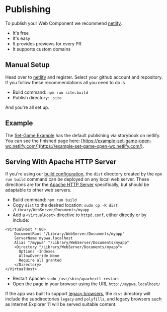 # Publishing

To publish your Web Component we recommend [netlify](https://www.netlify.com/).

- It's free
- It's easy
- It provides previews for every PR
- It supports custom domains

## Manual Setup

Head over to [netlify](https://www.netlify.com/) and register.
Select your github account and repository.
If you follow these recommendations all you need to do is
- Build command: `npm run site:build`
- Publish directory: `_site`

And you're all set up.

## Example
The [Set-Game Example](https://github.com/open-wc/example-vanilla-set-game/) has the default publishing via storybook on netlify.
You can see the finished page here: [https://example-set-game-open-wc.netlify.com/](https://example-set-game-open-wc.netlify.com/).

## Serving With Apache HTTP Server

If you're using our [build configuration](http://open-wc.org/building), the `dist` directory created by the `npm run build` command can be deployed on any local web server. These directions are for the [Apache HTTP Server](http://httpd.apache.org/) specifically, but should be adaptable to other web servers.

- Build command: `npm run build`
- Copy `dist` to the desired location: `sudo cp -R dist /Library/WebServer/Documents/myapp`
- Add a `<VirtualHost>` directive to `httpd.conf`, either directly or by include:
```
<VirtualHost *:80>
    DocumentRoot "/Library/WebServer/Documents/myapp"
    ServerName mypwa.localhost
    Alias "/mypwa" "/Library/WebServer/Documents/myapp"
    <Directory "/Library/WebServer/Documents/myapp">
      Options -Indexes
      AllowOverride None
      Require all granted
    </Directory>
</VirtualHost>
```
- Restart Apache: `sudo /usr/sbin/apachectl restart`
- Open the page in your browser using the URL `http://mypwa.localhost/`

If the app was built to support [legacy browsers](https://open-wc.org/building/building-rollup.html#supporting-legacy-browsers), the `dist` directory will include the subdirectories `legacy` and `polyfills`, and legacy browsers such as Internet Explorer 11 will be served suitable content.
